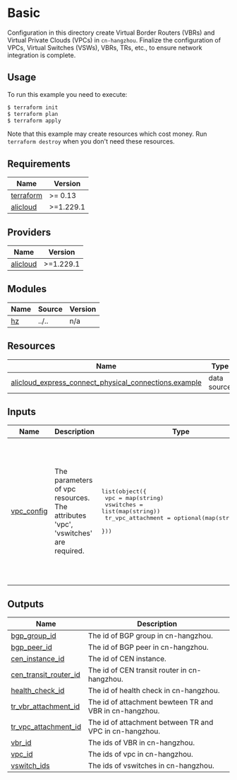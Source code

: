 # Basic

Configuration in this directory create Virtual Border Routers (VBRs) and Virtual Private Clouds (VPCs) in `cn-hangzhou`. Finalize the configuration of VPCs, Virtual Switches (VSWs), VBRs, TRs, etc., to ensure network integration is complete.

## Usage

To run this example you need to execute:

```bash
$ terraform init
$ terraform plan
$ terraform apply
```

Note that this example may create resources which cost money. Run `terraform destroy` when you don't need these resources.

<!-- BEGIN_TF_DOCS -->
## Requirements

| Name | Version |
|------|---------|
| <a name="requirement_terraform"></a> [terraform](#requirement\_terraform) | >= 0.13 |
| <a name="requirement_alicloud"></a> [alicloud](#requirement\_alicloud) | >=1.229.1 |

## Providers

| Name | Version |
|------|---------|
| <a name="provider_alicloud"></a> [alicloud](#provider\_alicloud) | >=1.229.1 |

## Modules

| Name | Source | Version |
|------|--------|---------|
| <a name="module_hz"></a> [hz](#module\_hz) | ../.. | n/a |

## Resources

| Name | Type |
|------|------|
| [alicloud_express_connect_physical_connections.example](https://registry.terraform.io/providers/hashicorp/alicloud/latest/docs/data-sources/express_connect_physical_connections) | data source |

## Inputs

| Name | Description | Type | Default | Required |
|------|-------------|------|---------|:--------:|
| <a name="input_vpc_config"></a> [vpc\_config](#input\_vpc\_config) | The parameters of vpc resources. The attributes 'vpc', 'vswitches' are required. | <pre>list(object({<br>    vpc               = map(string)<br>    vswitches         = list(map(string))<br>    tr_vpc_attachment = optional(map(string), {})<br>  }))</pre> | <pre>[<br>  {<br>    "vpc": {<br>      "cidr_block": "10.0.0.0/16"<br>    },<br>    "vswitches": [<br>      {<br>        "cidr_block": "10.0.1.0/24",<br>        "zone_id": "cn-hangzhou-i"<br>      },<br>      {<br>        "cidr_block": "10.0.2.0/24",<br>        "zone_id": "cn-hangzhou-j"<br>      }<br>    ]<br>  }<br>]</pre> | no |

## Outputs

| Name | Description |
|------|-------------|
| <a name="output_bgp_group_id"></a> [bgp\_group\_id](#output\_bgp\_group\_id) | The id of BGP group in cn-hangzhou. |
| <a name="output_bgp_peer_id"></a> [bgp\_peer\_id](#output\_bgp\_peer\_id) | The id of BGP peer in cn-hangzhou. |
| <a name="output_cen_instance_id"></a> [cen\_instance\_id](#output\_cen\_instance\_id) | The id of CEN instance. |
| <a name="output_cen_transit_router_id"></a> [cen\_transit\_router\_id](#output\_cen\_transit\_router\_id) | The id of CEN transit router in cn-hangzhou. |
| <a name="output_health_check_id"></a> [health\_check\_id](#output\_health\_check\_id) | The id of health check in cn-hangzhou. |
| <a name="output_tr_vbr_attachment_id"></a> [tr\_vbr\_attachment\_id](#output\_tr\_vbr\_attachment\_id) | The id of attachment bewteen TR and VBR in cn-hangzhou. |
| <a name="output_tr_vpc_attachment_id"></a> [tr\_vpc\_attachment\_id](#output\_tr\_vpc\_attachment\_id) | The id of attachment between TR and VPC in cn-hangzhou. |
| <a name="output_vbr_id"></a> [vbr\_id](#output\_vbr\_id) | The ids of VBR in cn-hangzhou. |
| <a name="output_vpc_id"></a> [vpc\_id](#output\_vpc\_id) | The ids of vpc in cn-hangzhou. |
| <a name="output_vswitch_ids"></a> [vswitch\_ids](#output\_vswitch\_ids) | The ids of vswitches in cn-hangzhou. |
<!-- END_TF_DOCS -->